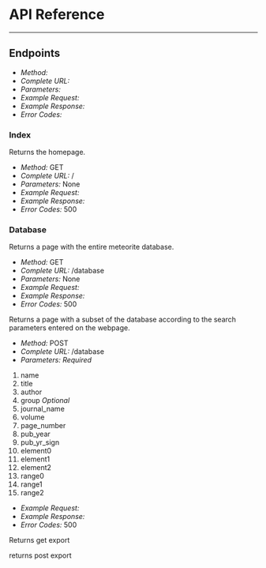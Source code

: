 # **API Reference**
***********************

## Endpoints
- *Method:*
- *Complete URL:*
- *Parameters:*
- *Example Request:*
- *Example Response:*
- *Error Codes:*

### Index
Returns the homepage.
- *Method:* GET
- *Complete URL:* /
- *Parameters:* None
- *Example Request:*
- *Example Response:*
- *Error Codes:* 500

### Database
Returns a page with the entire meteorite database.
- *Method:* GET
- *Complete URL:* /database
- *Parameters:* None
- *Example Request:*
- *Example Response:*
- *Error Codes:* 500

Returns a page with a subset of the database according to the search parameters
entered on the webpage.
- *Method:* POST
- *Complete URL:* /database
- *Parameters:*
*Required*
1. name
2. title
3. author
4. group
*Optional*
5. journal_name
6. volume
7. page_number
8. pub_year
9. pub_yr_sign
10. element0
11. element1
12. element2
13. range0
14. range1
15. range2
- *Example Request:*
- *Example Response:*
- *Error Codes:* 500

Returns get export

returns post export
